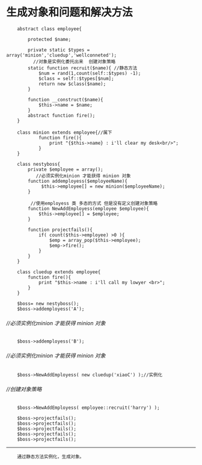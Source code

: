 # 生成对象和问题和解决方法

>
        abstract class employee{
        	 
        	protected $name;
        	
        	private static $types = array('minion','cluedup','wellconneted');
              //对象是实例化委托出来  创建对象策略       	
        	static function recruit($name){ //静态方法
        		$num = rand(1,count(self::$types) -1);
        		$class = self::$types[$num];
        		return new $class($name);
        	}
       
        	function __construct($name){
        		$this->name = $name; 
        	}
        	abstract function fire();
        }
>

        class minion extends employee{//属下
        		function fire(){
        			print "{$this->name} : i'll clear my desk<br/>";
        		}
        }
>

        class nestyboss{
        	private $employee = array();
               //必须实例化minion 才能获得 minion 对象       
        	function addemployess($employeeName){ 
        		 $this->employee[] = new minion($employeeName);
        	}
                
             //使用employess 类 多态的方式 但是没有定义创建对象策略
        	function NewAddEmployess(employee $employee){
        		$this->employee[] = $employee;
        	} 
        
        	function projectfails(){
        		if( count($this->employee) >0 ){
        			$emp = array_pop($this->employee);
        			$emp->fire();
        		}
        	}
        }
        
>

        class cluedup extends employee{
        	function fire(){
        		print "$this->name : i'll call my lowyer <br>";
        	}
        }
        
        $boss= new nestyboss();
        $boss->addemployess('A');
######  //必须实例化minion 才能获得 minion 对象  
        $boss->addemployess('B');
        
######  //必须实例化minion 才能获得 minion 对象  
        $boss->NewAddEmployess( new cluedup('xiaoC') );//实例化 
######  //创建对象策略        
        $boss->NewAddEmployess( employee::recruit('harry') );
        
        $boss->projectfails();
        $boss->projectfails();
        $boss->projectfails();
        $boss->projectfails();
        $boss->projectfails();
        
***
        通过静态方法实例化，生成对象。
